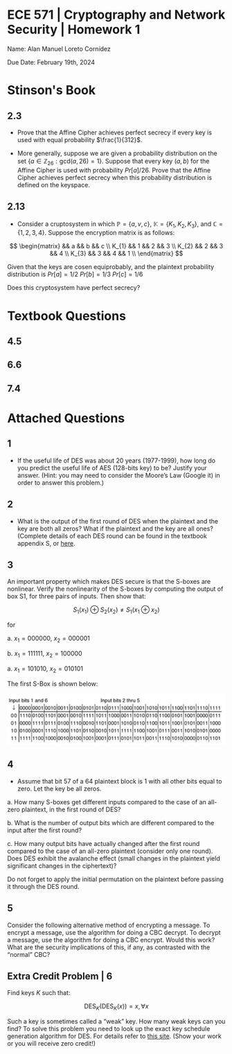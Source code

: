 # ECE 571 | Cryptography and Network Security | Homework 1

Name: Alan Manuel Loreto Cornídez

Due Date: February 19th, 2024

# Stinson's Book

## 2.3

<!-- TODO -->

- Prove that the Affine Cipher achieves perfect secrecy if every key is used
  with equal probability $\frac{1}{312}$.

- More generally, suppose we are given a probability distribution on the set $\{
  a \in \mathbb{Z}_{26} : \text{gcd}(a, 26) = 1\}$. Suppose that every key
  $(a,b)$ for the Affine Cipher is used with probability $Pr[a]/26$. Prove that
  the Affine Cipher achieves perfect secrecy when this probability distribution
  is defined on the keyspace.

## 2.13

<!-- TODO -->

- Consider a cruptosystem in which $\mathbb{P} = \{a, v, c\}$, $\mathbb{K} = \{
  K_{1}, K_{2}, K_{3}\}$, and $\mathbb{C} = \{1, 2, 3, 4\}$. Suppose the
  encryption matrix is as follows:

$$
\begin{matrix} && a && b && c \\ K_{1} && 1 && 2 && 3 \\ K_{2} && 2 && 3 && 4
\\ K_{3} && 3 && 4 && 1 \\ \end{matrix}
$$

Given that the keys are cosen equiprobably, and the plaintext probability
distribution is $Pr[a] = 1/2$ $Pr[b] = 1/3$ $Pr[c] = 1/6$

Does this cryptosystem have perfect secrecy?

# Textbook Questions

## 4.5

<!-- TODO -->

## 6.6

<!-- TODO -->

## 7.4

<!-- TODO -->

# Attached Questions

## 1

- If the useful life of DES was about 20 years (1977-1999), how long do you
  predict the useful life of AES (128-bits key) to be? Justify your answer.
  (Hint: you may need to consider the Moore’s Law (Google it) in order to answer
  this problem.)

<!-- TODO -->

## 2

- What is the output of the first round of DES when the plaintext and the key
  are both all zeros? What if the plaintext and the key are all ones? (Complete
  details of each DES round can be found in the textbook appendix S, or
  [here](http://page.math.tu-berlin.de/~kant/teaching/hess/krypto-ws2006/des.htm).

<!-- TODO -->

## 3

An important property which makes DES secure is that the S-boxes are nonlinear.
Verify the nonlinearity of the S-boxes by computing the output of box S1, for
three pairs of inputs. Then show that:

$$S_{1}(x_{1}) \oplus S_{2}(x_{2}) \neq S_{1}(x_{1} \oplus x_{2})$$

for

a. $x_{1} = 000000$, $x_{2} = 000001$

b. $x_{1} = 111111$, $x_{2} = 100000$

a. $x_{1} = 101010$, $x_{2} = 010101$

The first S-Box is shown below:

![](./attachments/question-3-table.png)

<!-- TODO -->

## 4

- Assume that bit 57 of a 64 plaintext block is 1 with all other bits equal to
  zero. Let the key be all zeros.

a. How many S-boxes get different inputs compared to the case of an all-zero
plaintext, in the first round of DES?

b. What is the number of output bits which are different compared to the input
after the first round?

c. How many output bits have actually changed after the first round compared to
the case of an all-zero plaintext (consider only one round). Does DES exhibit
the avalanche effect (small changes in the plaintext yield significant changes
in the ciphertext)?

Do not forget to apply the initial permutation on the plaintext before passing
it through the DES round.

<!-- TODO -->

## 5

Consider the following alternative method of encrypting a message. To encrypt a
message, use the algorithm for doing a CBC decrypt. To decrypt a message, use
the algorithm for doing a CBC encrypt. Would this work? What are the security
implications of this, if any, as contrasted with the “normal” CBC?

<!-- TODO -->

## Extra Credit Problem | 6

Find keys $K$ such that:

$$\text{DES}_{K}(\text{DES}_{K}(x)) = x, \forall x$$

Such a key is sometimes called a “weak” key. How many weak keys can you find? To
solve this problem you need to look up the exact key schedule generation
algorithm for DES. For details refer to
[this site](http://page.math.tu-berlin.de/~kant/teaching/hess/krypto-ws2006/des.htm).
(Show your work or you will receive zero credit!)
